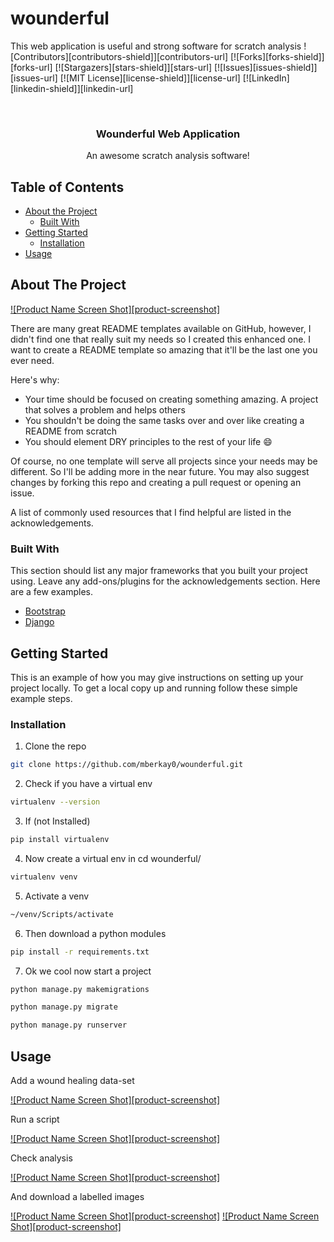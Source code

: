 # wounderful
This web application is useful and strong software for scratch analysis 
![Contributors][contributors-shield]][contributors-url]
[![Forks][forks-shield]][forks-url]
[![Stargazers][stars-shield]][stars-url]
[![Issues][issues-shield]][issues-url]
[![MIT License][license-shield]][license-url]
[![LinkedIn][linkedin-shield]][linkedin-url]



<!-- PROJECT LOGO -->
<br />
<p align="center">

  <h3 align="center">Wounderful Web Application</h3>

  <p align="center">
    An awesome scratch analysis software!
    <br />
  </p>
</p>



<!-- TABLE OF CONTENTS -->
## Table of Contents

* [About the Project](#about-the-project)
  * [Built With](#built-with)
* [Getting Started](#getting-started)
  * [Installation](#installation)
* [Usage](#usage)




<!-- ABOUT THE PROJECT -->
## About The Project

[![Product Name Screen Shot][product-screenshot]](https://example.com)

There are many great README templates available on GitHub, however, I didn't find one that really suit my needs so I created this enhanced one. I want to create a README template so amazing that it'll be the last one you ever need.

Here's why:
* Your time should be focused on creating something amazing. A project that solves a problem and helps others
* You shouldn't be doing the same tasks over and over like creating a README from scratch
* You should element DRY principles to the rest of your life :smile:

Of course, no one template will serve all projects since your needs may be different. So I'll be adding more in the near future. You may also suggest changes by forking this repo and creating a pull request or opening an issue.

A list of commonly used resources that I find helpful are listed in the acknowledgements.

### Built With
This section should list any major frameworks that you built your project using. Leave any add-ons/plugins for the acknowledgements section. Here are a few examples.
* [Bootstrap](https://getbootstrap.com)
* [Django](https://www.djangoproject.com/)




<!-- GETTING STARTED -->
## Getting Started

This is an example of how you may give instructions on setting up your project locally.
To get a local copy up and running follow these simple example steps.


### Installation


1. Clone the repo
```sh
git clone https://github.com/mberkay0/wounderful.git
```
2. Check if you have a virtual env 
```sh
virtualenv --version
```
3. If (not Installed) 
```sh
pip install virtualenv
```
4. Now create a virtual env in cd wounderful/
```sh
virtualenv venv
```
5. Activate a venv 
```sh
~/venv/Scripts/activate
```
6. Then download a python modules
```sh
pip install -r requirements.txt
```
7. Ok we cool now start a project
```sh
python manage.py makemigrations
```
```sh
python manage.py migrate
```
```sh
python manage.py runserver
```
<!-- USAGE EXAMPLES -->
## Usage

Add a wound healing data-set 

[![Product Name Screen Shot][product-screenshot]](https://example.com)

Run a script

[![Product Name Screen Shot][product-screenshot]](https://example.com)

Check analysis 

[![Product Name Screen Shot][product-screenshot]](https://example.com)

And download a labelled images 

[![Product Name Screen Shot][product-screenshot]](https://example.com)
[![Product Name Screen Shot][product-screenshot]](https://example.com)
